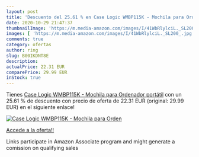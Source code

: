 ```yaml
---
layout: post
title: 'Descuento del 25.61 % en Case Logic WMBP115K - Mochila para Orden'
date: 2020-10-29 21:47:37
thumbnailImage: 'https://m.media-amazon.com/images/I/41WbRlylciL._SL200_.jpg'
images: [ 'https://m.media-amazon.com/images/I/41WbRlylciL._SL200_.jpg' ]
comments: true
category: ofertas
author: ring
slug: B00IKDNT8E
description:
actualPrice: 22.31 EUR
comparePrice: 29.99 EUR
inStock: true
---
```


Tienes [Case Logic WMBP115K - Mochila para Ordenador portátil](https://www.amazon.es/dp/B00IKDNT8E/?tag=tolees-21) con un 25.61 % de descuento con precio de oferta de 22.31 EUR (original: 29.99 EUR) en el siguiente enlace!

[![Case Logic WMBP115K - Mochila para Orden](https://m.media-amazon.com/images/I/41WbRlylciL._SL200_.jpg)](https://www.amazon.es/dp/B00IKDNT8E/?tag=tolees-21)

[Accede a la oferta!!](https://www.amazon.es/dp/B00IKDNT8E/?tag=tolees-21)

Links participate in Amazon Associate program and might generate a comission on qualifying sales



